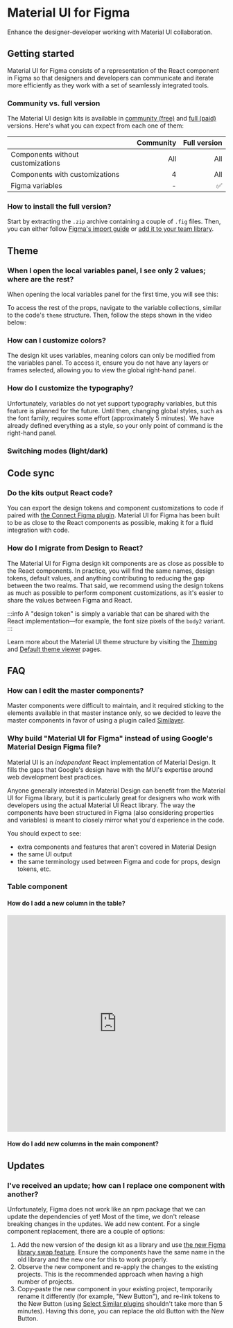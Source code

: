 # Material UI for Figma

<p class="description">Enhance the designer-developer working with Material UI collaboration.</p>

## Getting started

Material UI for Figma consists of a representation of the React component in Figma so that designers and developers can communicate and iterate more efficiently as they work with a set of seamlessly integrated tools.

### Community vs. full version

The Material UI design kits is available in [community (free)](https://www.figma.com/community/file/912837788133317724/material-ui-for-figma-and-mui-x) and [full (paid)](https://mui.com/store/items/figma-react/) versions.
Here's what you can expect from each one of them:

|                                   | Community | Full version |
| :-------------------------------- | --------: | -----------: |
| Components without customizations |       All |          All |
| Components with customizations    |         4 |          All |
| Figma variables                   |         - |           ✅ |

### How to install the full version?

Start by extracting the `.zip` archive containing a couple of `.fig` files.
Then, you can either follow [Figma's import guide](https://help.figma.com/hc/en-us/articles/360041003114-Import-files-into-Figma) or [add it to your team library](https://help.figma.com/hc/en-us/articles/360041051154-Getting-Started-with-Team-Library).

## Theme

### When I open the local variables panel, I see only 2 values; where are the rest?

When opening the local variables panel for the first time, you will see this:

<!-- ![Screenshot 2023-08-08 at 01.09.47.png](https://s3-us-west-2.amazonaws.com/secure.notion-static.com/4f2dd392-50f8-4b25-99ef-c52815fbc803/Screenshot_2023-08-08_at_01.09.47.png) -->

To access the rest of the props, navigate to the variable collections, similar to the code's `theme` structure.
Then, follow the steps shown in the video below:

### How can I customize colors?

The design kit uses variables, meaning colors can only be modified from the variables panel.
To access it, ensure you do not have any layers or frames selected, allowing you to view the global right-hand panel.

<!-- [MUI for Figma v5.14.0 - Material - Changing Colors 1080p.mov](https://s3-us-west-2.amazonaws.com/secure.notion-static.com/cc45d58e-d5c4-4411-a051-e9a1001c8c72/MUI_for_Figma_v5.14.0_-_Material_-_Changing_Colors_1080p.mov) -->

### How do I customize the typography?

Unfortunately, variables do not yet support typography variables, but this feature is planned for the future.
Until then, changing global styles, such as the font family, requires some effort (approximately 5 minutes).
We have already defined everything as a style, so your only point of command is the right-hand panel.

<!-- [MUI for Figma v5.14.0 - Material - Changing Typography.mov](https://s3-us-west-2.amazonaws.com/secure.notion-static.com/0f06be08-3a7d-4089-a1d0-7916c453830c/MUI_for_Figma_v5.14.0_-_Material_-_Changing_Typography.mov) -->

### Switching modes (light/dark)

<!-- [MUI for Figma v5.14.0 - Material - Changing Modes.mov](https://s3-us-west-2.amazonaws.com/secure.notion-static.com/2c670fba-c1f0-4636-88c3-5f0d1c33bc94/MUI_for_Figma_v5.14.0_-_Material_-_Changing_Modes.mov) -->

## Code sync

### Do the kits output React code?

You can export the design tokens and component customizations to code if paired with [the Connect Figma plugin](/material-ui/design-resources/connect/).
Material UI for Figma has been built to be as close to the React components as possible, making it for a fluid integration with code.

### How do I migrate from Design to React?

The Material UI for Figma design kit components are as close as possible to the React components.
In practice, you will find the same names, design tokens, default values, and anything contributing to reducing the gap between the two realms.
That said, we recommend using the design tokens as much as possible to perform component customizations, as it's easier to share the values between Figma and React.

:::info
A "design token" is simply a variable that can be shared with the React implementation—for example, the font size pixels of the `body2` variant.
:::

Learn more about the Material UI theme structure by visiting the [Theming](https://mui.com/material-ui/customization/theming/) and [Default theme viewer](https://mui.com/material-ui/customization/theming/) pages.

## FAQ

### How can I edit the master components?

Master components were difficult to maintain, and it required sticking to the elements available in that master instance only, so we decided to leave the master components in favor of using a plugin called [Similayer](https://www.figma.com/community/plugin/735733267883397781/Similayer).

<!-- [141292007-d545374e-ec0b-4f5e-8873-1b4ce1a89556.mov](https://s3-us-west-2.amazonaws.com/secure.notion-static.com/eadfa8fa-f1a8-49d8-8311-64ffc144e6ab/141292007-d545374e-ec0b-4f5e-8873-1b4ce1a89556.mov) -->

### Why build "Material UI for Figma" instead of using Google's Material Design Figma file?

Material UI is an _independent_ React implementation of Material Design.
It fills the gaps that Google's design have with the MUI's expertise around web development best practices.

Anyone generally interested in Material Design can benefit from the Material UI for Figma library, but it is particularly great for designers who work with developers using the actual Material UI React library.
The way the components have been structured in Figma (also considering properties and variables) is meant to closely mirror what you'd experience in the code.

You should expect to see:

- extra components and features that aren't covered in Material Design
- the same UI output
- the same terminology used between Figma and code for props, design tokens, etc.

### Table component

#### How do I add a new column in the table?

<iframe src="https://www.loom.com/embed/6dd71cc374bc4d84af35ebb75d107d38?sid=1d3a4790-4c28-433e-94ce-97dd969601dd" frameborder="0" webkitallowfullscreen mozallowfullscreen allowfullscreen style="width: 100%; height: 500px;"></iframe>

#### How do I add new columns in the main component?

<!-- [MUIF-5.14-Add columns_voiceover2.mov](https://prod-files-secure.s3.us-west-2.amazonaws.com/e747f181-8f1e-4455-91f8-127e5f0b8f94/f8fefcc6-5303-4dbc-99a1-c2df358d6ab6/MUIF-5.14-Add_columns_voiceover2.mov) -->

## Updates

### I've received an update; how can I replace one component with another?

Unfortunately, Figma does not work like an npm package that we can update the dependencies of yet!
Most of the time, we don't release breaking changes in the updates.
We add new content. For a single component replacement, there are a couple of options:

1. Add the new version of the design kit as a library and use [the new Figma library swap feature](https://www.youtube.com/watch?v=GQ2jztKpxLk). Ensure the components have the same name in the old library and the new one for this to work properly.
2. Observe the new component and re-apply the changes to the existing projects. This is the recommended approach when having a high number of projects.
3. Copy-paste the new component in your existing project, temporarily rename it differently (for example, "New Button"), and re-link tokens to the New Button (using [Select Similar plugins](https://www.figma.com/community/plugin/792767780551514994/Select-Similar) shouldn't take more than 5 minutes). Having this done, you can replace the old Button with the New Button.
